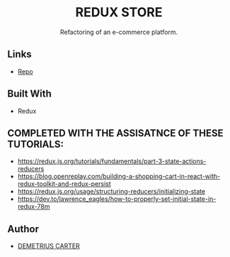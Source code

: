 <h1 align="center">REDUX STORE</h1>

 <p align="center">Refactoring of an e-commerce platform.</p>

 ## Links

 - [Repo](https://github.com/DEMETRIUSCARTER/Redux-Store)

 ## Built With

 - Redux
 
 ## COMPLETED WITH THE ASSISATNCE OF THESE TUTORIALS:
 - https://redux.js.org/tutorials/fundamentals/part-3-state-actions-reducers
 - https://blog.openreplay.com/building-a-shopping-cart-in-react-with-redux-toolkit-and-redux-persist
 - https://redux.js.org/usage/structuring-reducers/initializing-state
 - https://dev.to/lawrence_eagles/how-to-properly-set-initial-state-in-redux-78m

 ## Author

 - [DEMETRIUS CARTER](www.github.com/)
